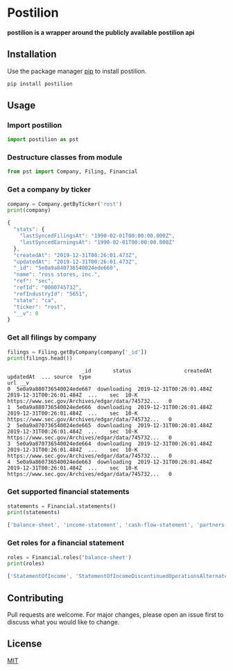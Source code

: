 # Postilion

#### postilion is a wrapper around the publicly available postilion api

## Installation

Use the package manager [pip]() to install postilion.

```bash
pip install postilion
```

## Usage

### Import postilion
```python
import postilion as pst
```

### Destructure classes from module
```python
from pst import Company, Filing, Financial
```

### Get a company by ticker
```python
company = Company.getByTicker('rost')
print(company)
```
```javascript
{
  "stats": {
    "lastSyncedFilingsAt": "1990-02-01T00:00:00.000Z",
    "lastSyncedEarningsAt": "1990-02-01T00:00:00.000Z"
  },
  "createdAt": "2019-12-31T00:26:01.473Z",
  "updatedAt": "2019-12-31T00:26:01.473Z",
  "_id": "5e0a9a840736540024ede660",
  "name": "ross stores, inc.",
  "ref": "sec",
  "refId": "0000745732",
  "refIndustryId": "5651",
  "state": "ca",
  "ticker": "rost",
  "__v": 0
}
```

### Get all filings by company
```python
filings = Filing.getByCompany(company['_id'])
print(filings.head())
```
```console
                        _id       status                 createdAt                 updatedAt  ... source  type                                                url __v
0  5e0a9a880736540024ede667  downloading  2019-12-31T00:26:01.484Z  2019-12-31T00:26:01.484Z  ...    sec  10-K  https://www.sec.gov/Archives/edgar/data/745732...   0
1  5e0a9a880736540024ede666  downloading  2019-12-31T00:26:01.484Z  2019-12-31T00:26:01.484Z  ...    sec  10-K  https://www.sec.gov/Archives/edgar/data/745732...   0
2  5e0a9a870736540024ede665  downloading  2019-12-31T00:26:01.484Z  2019-12-31T00:26:01.484Z  ...    sec  10-K  https://www.sec.gov/Archives/edgar/data/745732...   0
3  5e0a9a870736540024ede664  downloading  2019-12-31T00:26:01.484Z  2019-12-31T00:26:01.484Z  ...    sec  10-K  https://www.sec.gov/Archives/edgar/data/745732...   0
4  5e0a9a860736540024ede663  downloading  2019-12-31T00:26:01.484Z  2019-12-31T00:26:01.484Z  ...    sec  10-K  https://www.sec.gov/Archives/edgar/data/745732...   0
```

### Get supported financial statements
```python
statements = Financial.statements()
print(statements)
```
```javascript
['balance-sheet', 'income-statement', 'cash-flow-statement', 'partners-capital-statement', 'financial-services']
```

### Get roles for a financial statement
```python
roles = Financial.roles('balance-sheet')
print(roles)
```
```javascript
['StatementOfIncome', 'StatementOfIncomeDiscontinuedOperationsAlternate', 'StatementOfIncomeFirstAlternative', 'StatementOfOtherComprehensiveIncome', 'StatementOfOtherComprehensiveIncomeAlternative', 'StatementOfOtherComprehensiveIncomeFouthAlternative', 'StatementOfOtherComprehensiveIncomeSecondAlternative', 'StatementOfOtherComprehensiveIncomeThirdAlternative', 'ReceivablesLoansNotesReceivableAndOthers', 'ReceivablesLoansNotesReceivableAndOthersLoansAlternate', 'RetirementBenefitsTmp011', 'RetirementBenefitsTmp012', 'RetirementBenefitsTmp02', 'RetirementBenefitsTmp03', 'RetirementBenefitsTmp04', 'RetirementBenefitsTmp041', 'RetirementBenefitsTmp05', 'RetirementBenefitsTmp06', 'RetirementBenefitsTmp07', 'RetirementBenefitsTmp08', 'RetirementBenefitsTmp09']
```

## Contributing
Pull requests are welcome. For major changes, please open an issue first to discuss what you would like to change.

## License
[MIT](https://choosealicense.com/licenses/mit/)


